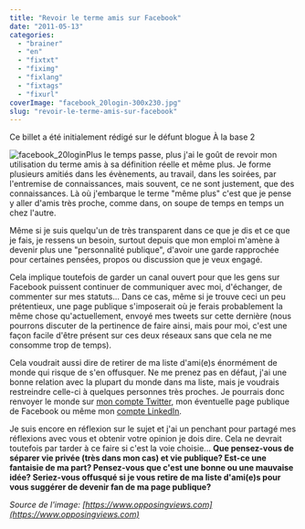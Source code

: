 ```yaml
---
title: "Revoir le terme amis sur Facebook"
date: "2011-05-13"
categories: 
  - "brainer"
  - "en"
  - "fixtxt"
  - "fiximg"
  - "fixlang"
  - "fixtags"
  - "fixurl"
coverImage: "facebook_20login-300x230.jpg"
slug: "revoir-le-terme-amis-sur-facebook"
---
```


Ce billet a été initialement rédigé sur le défunt blogue À la base 2

![](images/facebook_20login-300x230.jpg "facebook_20login")Plus le temps passe, plus j'ai le goût de revoir mon utilisation du terme amis à sa définition réelle et même plus. Je forme plusieurs amitiés dans les évènements, au travail, dans les soirées, par l'entremise de connaissances, mais souvent, ce ne sont justement, que des connaissances. Là où j'embarque le terme "même plus" c'est que je pense y aller d'amis très proche, comme dans, on soupe de temps en temps un chez l'autre.

Même si je suis quelqu'un de très transparent dans ce que je dis et ce que je fais, je ressens un besoin, surtout depuis que mon emploi m'amène à devenir plus une "personnalité publique", d'avoir une garde rapprochée pour certaines pensées, propos ou discussion que je veux engagé.

Cela implique toutefois de garder un canal ouvert pour que les gens sur Facebook puissent continuer de communiquer avec moi, d'échanger, de commenter sur mes statuts... Dans ce cas, même si je trouve ceci un peu prétentieux, une page publique s'imposerait où je ferais probablement la même chose qu'actuellement, envoyé mes tweets sur cette dernière (nous pourrons discuter de la pertinence de faire ainsi, mais pour moi, c'est une façon facile d'être présent sur ces deux réseaux sans que cela ne me consomme trop de temps).

Cela voudrait aussi dire de retirer de ma liste d'ami(e)s énormément de monde qui risque de s'en offusquer. Ne me prenez pas en défaut, j'ai une bonne relation avec la plupart du monde dans ma liste, mais je voudrais restreindre celle-ci à quelques personnes très proches. Je pourrais donc renvoyer le monde sur [mon compte Twitter](https://twitter.com/fharper), mon éventuelle page publique de Facebook ou même mon [compte LinkedIn](https://linkedin.com/in/fredericharper).

Je suis encore en réflexion sur le sujet et j'ai un penchant pour partagé mes réflexions avec vous et obtenir votre opinion je dois dire. Cela ne devrait toutefois par tarder à ce faire si c'est la voie choisie... **Que pensez-vous de séparer vie privée (très dans mon cas) et vie publique? Est-ce une fantaisie de ma part? Pensez-vous que c'est une bonne ou une mauvaise idée? Seriez-vous offusqué si je vous retire de ma liste d'ami(e)s pour vous suggérer de devenir fan de ma page publique?**

_Source de l'image: [https://www.opposingviews.com](https://www.opposingviews.com)_
